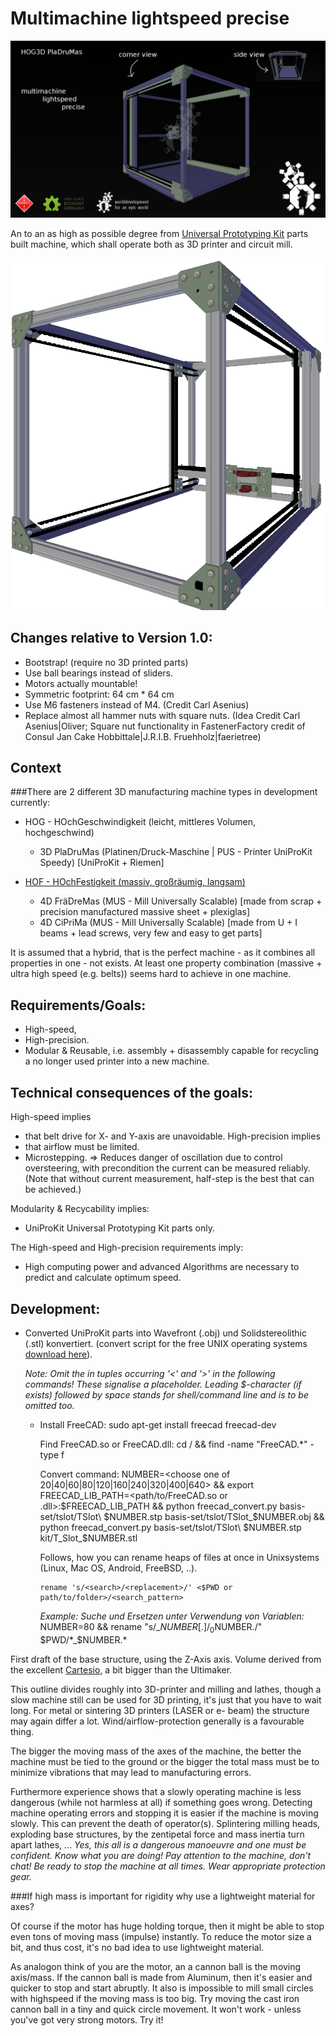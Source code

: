 Multimachine lightspeed precise
=======



<img src="multimachine_universally_scalable_schema.jpg" alt="" title=""/>


An to an as high as possible degree from <a href="http://wiki.opensourceecology.de/Universal_Prototyping_Kit#Basis-Set_Strukturelemente">Universal Prototyping Kit</a> parts built machine, which shall operate both as 3D printer and circuit mill.

<img src="HOG3D_PlaDruMas.png" alt="" title=""/>


Changes relative to Version 1.0:
---
* Bootstrap! (require no 3D printed parts)
* Use ball bearings instead of sliders.
* Motors actually mountable!
* Symmetric footprint: 64 cm * 64 cm
* Use M6 fasteners instead of M4. (Credit Carl Asenius)
* Replace almost all hammer nuts with square nuts. (Idea Credit Carl Asenius|Oliver; Square nut functionality in FastenerFactory credit of Consul Jan Cake Hobbittale|J.R.I.B. Fruehholz|faerietree)


Context
----
###There are 2 different 3D manufacturing machine types in development currently:

* HOG - HOchGeschwindigkeit (leicht, mittleres Volumen, hochgeschwind)
  * 3D PlaDruMas (Platinen/Druck-Maschine | PUS - Printer UniProKit Speedy) [UniProKit + Riemen]

* <a href="https://github.com/faerietree/multimachine_universally_scalable">HOF - HOchFestigkeit (massiv, großräumig, langsam)</a>
  * 4D FräDreMas (MUS - Mill Universally Scalable) [made from scrap + precision manufactured massive sheet + plexiglas]
  * 4D CiPriMa (MUS - Mill Universally Scalable) [made from U + I beams + lead screws, very few and easy to get parts]

It is assumed that a hybrid, that is the perfect machine - as it combines all properties in one - not exists. At least one property combination (massive + ultra high speed (e.g. belts)) seems hard to achieve in one machine.


Requirements/Goals:
---

* High-speed,
* High-precision.
* Modular & Reusable, i.e. assembly + disassembly capable for recycling a no longer used printer into a new machine.


Technical consequences of the goals:
---
High-speed implies
* that belt drive for X- and Y-axis are unavoidable.
High-precision implies
* that airflow must be limited.
* Microstepping. => Reduces danger of oscillation due to control oversteering, with precondition the current can be measured reliably. (Note that without current measurement, half-step is the best that can be achieved.)

Modularity & Recycability implies:
* UniProKit Universal Prototyping Kit parts only.

The High-speed and High-precision requirements imply:
* High computing power and advanced Algorithms are necessary to predict and calculate optimum speed.



Development:
----
* Converted UniProKit parts into Wavefront (.obj) und Solidstereolithic (.stl) konvertiert. (convert script for the free UNIX operating systems <a href="https://github.com/faerietree/multimachine_lightspeed_precise/blob/master/freecad_convert.py">download here</a>).

  *Note: Omit the in tuples occurring '<' and '>' in the following commands! These signalise a placeholder.
  Leading $-character (if exists) followed by space stands for shell/command line and is to be omitted too.*

  * Install FreeCAD:
        sudo apt-get install freecad freecad-dev

    Find FreeCAD.so or FreeCAD.dll:
        cd / && find -name "FreeCAD.*" -type f

    Convert command:
        NUMBER=<choose one of 20|40|60|80|120|160|240|320|400|640> && export FREECAD_LIB_PATH=<path/to/FreeCAD.so or .dll>:$FREECAD_LIB_PATH && python freecad_convert.py basis-set/tslot/TSlot\ $NUMBER.stp basis-set/tslot/TSlot_$NUMBER.obj && python freecad_convert.py basis-set/tslot/TSlot\ $NUMBER.stp kit/T_Slot_$NUMBER.stl

    Follows, how you can rename heaps of files at once in Unixsystems (Linux, Mac OS, Android, FreeBSD, ..).

        rename 's/<search>/<replacement>/' <$PWD or path/to/folder>/<search_pattern>

    *Example: Suche und Ersetzen unter Verwendung von Variablen:*
        NUMBER=80 && rename "s/_$NUMBER[.]/_0$NUMBER./" $PWD/*_$NUMBER.*





First draft of the base structure, using the Z-Axis axis. Volume derived from the excellent <a href="http://mauk.cc/">Cartesio</a>, a bit bigger than the Ultimaker.


This outline divides roughly into 3D-printer and milling and lathes, though a slow machine still can be used for 3D printing, it's just that you have to wait long.
For metal or sintering 3D printers (LASER or e- beam) the structure may again differ a lot. Wind/airflow-protection generally is a favourable thing.

The bigger the moving mass of the axes of the machine, the better the machine must be tied to the ground or the bigger the total mass must be to minimize vibrations that may lead to manufacturing errors.

Furthermore experience shows that a slowly operating machine is less dangerous (while not harmless at all) if something goes wrong. Detecting machine operating errors and stopping it is easier if the machine is moving slowly. This can prevent the death of operator(s).
Splintering milling heads, exploding base structures, by the zentipetal force and mass inertia turn apart lathes, ...
*Yes, this all is a dangerous manoeuvre and one must be confident. Know what you are doing! Pay attention to the machine, don't chat! Be ready to stop the machine at all times. Wear appropriate protection gear.*

###If high mass is important for rigidity why use a lightweight material for axes?

Of course if the motor has huge holding torque, then it might be able to stop even tons of moving mass (impulse) instantly. To reduce the motor size a bit, and thus cost, it's no bad idea to use lightweight material.

As analogon think of you are the motor, an a cannon ball is the moving axis/mass.
If the cannon ball is made from Aluminum, then it's easier and quicker to stop and start abruptly. It also is impossible to mill small circles with highspeed if the moving mass is too big. Try moving the cast iron cannon ball in a tiny and quick circle movement. It won't work - unless you've got very strong motors. Try it!


